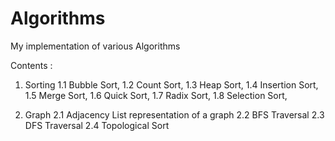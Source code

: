 # Algorithms
My implementation of various Algorithms

Contents :

1. Sorting 
   1.1 Bubble Sort,
   1.2 Count Sort,
   1.3 Heap Sort,
   1.4 Insertion Sort,
   1.5 Merge Sort,
   1.6 Quick Sort,
   1.7 Radix Sort,
   1.8 Selection Sort,
   
2. Graph
   2.1 Adjacency List representation of a graph
   2.2 BFS Traversal
   2.3 DFS Traversal
   2.4 Topological Sort 
